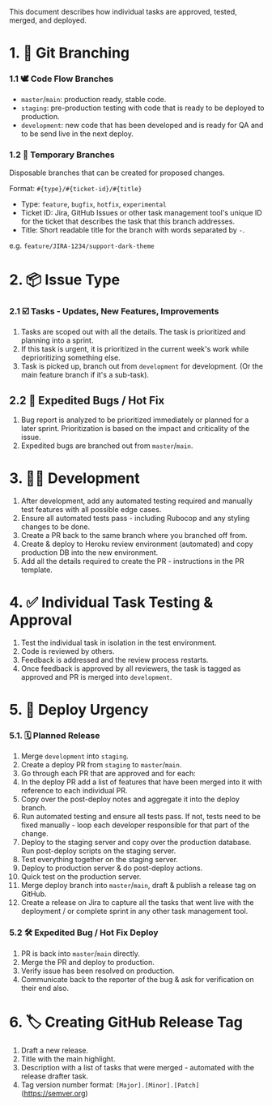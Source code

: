 
This document describes how individual tasks are approved, tested, merged, and deployed.

# 1. 🌳 Git Branching

### 1.1 🕊 Code Flow Branches
* `master`/`main`: production ready, stable code.
* `staging`: pre-production testing with code that is ready to be deployed to production.
* `development`: new code that has been developed and is ready for QA and to be send live in the next deploy. 

### 1.2 🔖 Temporary Branches
Disposable branches that can be created for proposed changes. 

Format: `#{type}/#{ticket-id}/#{title}`

* Type: `feature`, `bugfix`, `hotfix`, `experimental`
* Ticket ID: Jira, GitHub Issues or other task management tool's unique ID for the ticket that describes the task that this branch addresses.
* Title: Short readable title for the branch with words separated by `-`.

e.g. `feature/JIRA-1234/support-dark-theme`


# 2. 📦 Issue Type

### 2.1 ☑️ Tasks - Updates, New Features, Improvements
1. Tasks are scoped out with all the details. The task is prioritized and planning into a sprint.
2. If this task is urgent, it is prioritized in the current week's work while deprioritizing something else.
3. Task is picked up, branch out from `development` for development. (Or the main feature branch if it's a sub-task).

## 2.2 🐞 Expedited Bugs / Hot Fix
1. Bug report is analyzed to be prioritized immediately or planned for a later sprint. Prioritization is based on the impact and criticality of the issue.  
2. Expedited bugs are branched out from `master`/`main`.

# 3. 👩‍💻 Development 
1. After development, add any automated testing required and manually test features with all possible edge cases.
2. Ensure all automated tests pass - including Rubocop and any styling changes to be done. 
3. Create a PR back to the same branch where you branched off from.
4. Create & deploy to Heroku review environment (automated) and copy production DB into the new environment. 
5. Add all the details required to create the PR - instructions in the PR template. 

# 4. ✅ Individual Task Testing & Approval
1. Test the individual task in isolation in the test environment. 
2. Code is reviewed by others. 
3. Feedback is addressed and the review process restarts.
4. Once feedback is approved by all reviewers, the task is tagged as approved and PR is merged into `development`. 

# 5. 🏁 Deploy Urgency

### 5.1. 🗓 Planned Release
1. Merge `development` into `staging`.
2. Create a deploy PR from `staging` to `master`/`main`. 
3. Go through each PR that are approved and for each:
4. In the deploy PR add a list of features that have been merged into it with reference to each individual PR. 
5. Copy over the post-deploy notes and aggregate it into the deploy branch. 
6. Run automated testing and ensure all tests pass. If not, tests need to be fixed manually - loop each developer responsible for that part of the change.
7. Deploy to the staging server and copy over the production database. Run post-deploy scripts on the staging server. 
8. Test everything together on the staging server. 
9. Deploy to production server & do post-deploy actions. 
10. Quick test on the production server. 
11. Merge deploy branch into `master`/`main`, draft & publish a release tag on GitHub. 
12. Create a release on Jira to capture all the tasks that went live with the deployment / or complete sprint in any other task management tool.

### 5.2 🛠 Expedited Bug / Hot Fix Deploy
1. PR is back into `master`/`main` directly. 
2. Merge the PR and deploy to production. 
3. Verify issue has been resolved on production. 
4. Communicate back to the reporter of the bug & ask for verification on their end also. 

# 6. 🏷 Creating GitHub Release Tag
1. Draft a new release. 
2. Title with the main highlight. 
3. Description with a list of tasks that were merged - automated with the release drafter task.
4. Tag version number format: `[Major].[Minor].[Patch]` (https://semver.org)
